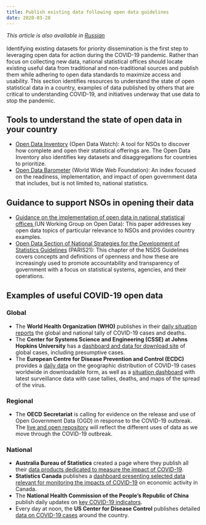 ```yaml
---
title: Publish existing data following open data guidelines
date: 2020-03-28
---
```


_This article is also available in
[Russian](https://raw.githubusercontent.com/UNStats/covid-19-response/master/static/publish-existing-data-as-open-data-RU.pdf)_<br/><br/>Identifying
existing datasets for priority dissemination is the first step to leveraging
open data for action during the COVID-19 pandemic. Rather than focus on
collecting new data, national statistical offices should locate existing useful
data from traditional and non-traditional sources and publish them while
adhering to open data standards to maximize access and usability. This section
identifies resources to understand the state of open statistical data in a
country, examples of data published by others that are critical to understanding
COVID-19, and initiatives underway that use data to stop the pandemic.

## Tools to understand the state of open data in your country

- [Open Data Inventory](https://odin.opendatawatch.com/) (Open Data Watch): A
  tool for NSOs to discover how complete and open their statistical offerings
  are. The Open Data Inventory also identifies key datasets and disaggregations
  for countries to prioritize.
- [Open Data Barometer](https://opendatabarometer.org/?_year=2017&indicator=ODB)
  (World Wide Web Foundation): An index focused on the readiness,
  implementation, and impact of open government data that includes, but is not
  limited to, national statistics.

## Guidance to support NSOs in opening their data

- [Guidance on the implementation of open data in national statistical offices ](https://unstats.un.org/unsd/statcom/51st-session/documents/BG-Item3v-Guidance_OD-E.pdf)
  (UN Working Group on Open Data): This paper addresses key open data topics of
  particular relevance to NSOs and provides country examples.
- [Open Data Section of National Strategies for the Development of Statistics Guidelines](https://nsdsguidelines.paris21.org/node/530)
  (PARIS21): This chapter of the NSDS Guidelines covers concepts and definitions
  of openness and how these are increasingly used to promote accountability and
  transparency of government with a focus on statistical systems, agencies, and
  their operations.

## Examples of useful COVID-19 open data

### Global

- The **World Health Organization (WHO)** publishes in their
  [daily situation reports](https://www.who.int/emergencies/diseases/novel-coronavirus-2019/situation-reports/)
  the global and national tally of COVID-19 cases and deaths.
- The **Center for Systems Science and Engineering (CSSE) at Johns Hopkins
  University** has a
  [dashboard and data for download site](https://gisanddata.maps.arcgis.com/apps/opsdashboard/index.html#/bda7594740fd40299423467b48e9ecf6)
  of global cases, including presumptive cases.
- The **European Centre for Disease Prevention and Control (ECDC)** provides a
  [daily data](https://www.ecdc.europa.eu/en/publications-data/download-todays-data-geographic-distribution-covid-19-cases-worldwide)
  on the geographic distribution of COVID-19 cases worldwide in downloadable
  form, as well as a
  [situation dashboard](https://qap.ecdc.europa.eu/public/extensions/COVID-19/COVID-19.html)
  with latest surveillance data with case tallies, deaths, and maps of the
  spread of the virus.

### Regional

- The **OECD Secretariat** is calling for evidence on the release and use of
  Open Government Data (OGD) in response to the COVID-19 outbreak. The
  [live and open repository](http://www.oecd.org/gov/digital-government/use-of-open-government-data-to-address-covid19-outbreak.htm)
  will reflect the different uses of data as we move through the COVID-19
  outbreak.

### National

- **Australia Bureau of Statistics** created a page where they publish all their
  [data products dedicated to measure the impact of COVID-19](https://www.abs.gov.au/covid19).
- **Statistics Canada** publishes a
  [dashboard presenting selected data relevant for monitoring the impacts of COVID-19](https://www150.statcan.gc.ca/n1/pub/71-607-x/71-607-x2020009-eng.htm)
  on economic activity in Canada.
- The **National Health Commission of the People’s Republic of China** publish
  daily updates on
  [key COVID-19 indicators](https://www150.statcan.gc.ca/n1/pub/71-607-x/71-607-x2020009-eng.htm).
- Every day at noon, the **US Center for Disease Control** publishes detailed
  [data on COVID-19 cases](https://www.cdc.gov/coronavirus/2019-ncov/cases-updates/cases-in-us.html)
  around the country.
